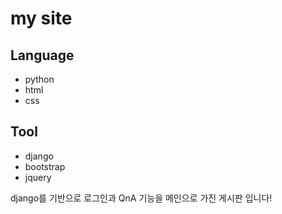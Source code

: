 


# my site



## Language

- python
- html
- css

## Tool

- django
- bootstrap
- jquery

django를 기반으로 로그인과 QnA 기능을 메인으로 가진 게시판 입니다!
